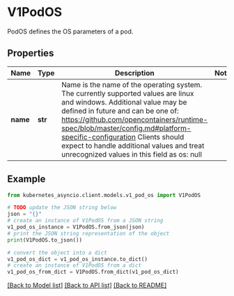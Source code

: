 # V1PodOS

PodOS defines the OS parameters of a pod.

## Properties

Name | Type | Description | Notes
------------ | ------------- | ------------- | -------------
**name** | **str** | Name is the name of the operating system. The currently supported values are linux and windows. Additional value may be defined in future and can be one of: https://github.com/opencontainers/runtime-spec/blob/master/config.md#platform-specific-configuration Clients should expect to handle additional values and treat unrecognized values in this field as os: null | 

## Example

```python
from kubernetes_asyncio.client.models.v1_pod_os import V1PodOS

# TODO update the JSON string below
json = "{}"
# create an instance of V1PodOS from a JSON string
v1_pod_os_instance = V1PodOS.from_json(json)
# print the JSON string representation of the object
print(V1PodOS.to_json())

# convert the object into a dict
v1_pod_os_dict = v1_pod_os_instance.to_dict()
# create an instance of V1PodOS from a dict
v1_pod_os_from_dict = V1PodOS.from_dict(v1_pod_os_dict)
```
[[Back to Model list]](../README.md#documentation-for-models) [[Back to API list]](../README.md#documentation-for-api-endpoints) [[Back to README]](../README.md)


